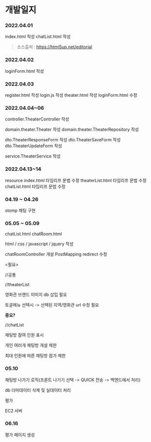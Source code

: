 # 개발일지

### 2022.04.01
index.html 작성
chatList.html 작성

> 소스출처 : https://html5up.net/editorial

### 2022.04.02
loginForm.html 작성

### 2022.04.03
register.html 작성
login.js 작성
theater.html 작성
loginForm.html 수정

### 2022.04.04~06
controller.TheaterController 작성

domain.theater.Theater 작성
domain.theater.TheaterRepository 작성

dto.TheaterResponseForm 작성
dto.TheaterSaveForm 작성
dto.TheaterUpdateForm 작성

service.TheaterService 작성

### 2022.04.13~14
resource
index.html 타임리프 문법 수정
theaterList.html 타임리프 문법 수정
chatList.html 타임리프 문법 수정

### 04.19 ~ 04.26
stomp 채팅 구현

### 05.05 ~ 05.09
chatList.html
chatRoom.html

html / css / javascript / jquery 작성

chatRoomController 개설 PostMapping redirect 수정

<필요>

//공통

//theaterList

영화관 브랜드 이미지 db 삽입 필요

토글메뉴 선택시 -> 선택된 지역/영화관  url 수정 필요


**중요?**

//chatList

채팅방 참여 인원 표시

개인 여러개 채팅방 개설 제한

최대 인원에 따른 채팅방 참가 제한

### 05.10
채팅방 나가기 로직(프론트 나기기 선택 -> QUICK 전송 -> 백엔드에서 처리)

db 더미데이터 삭제 및 실데이터 처리

평가

EC2 서버

### 06.16
평가 페이지 생성







